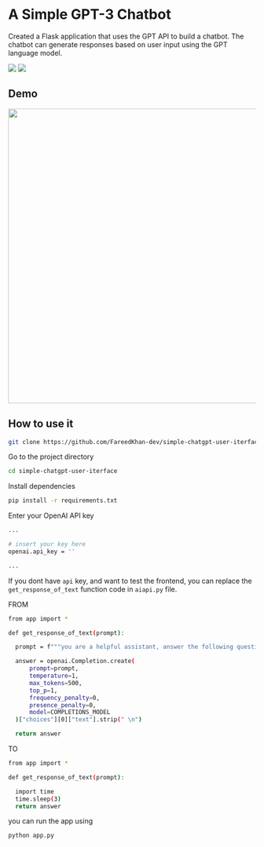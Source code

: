 # A Simple GPT-3 Chatbot

Created a Flask application that uses the GPT API to build a chatbot. The chatbot can generate responses based on user input using the GPT language model.

<img src="https://img.shields.io/badge/python-3.9.0-blue.svg"> <img src="https://img.shields.io/badge/license-MIT-blue.svg">

## Demo

<img src="https://miro.medium.com/v2/resize:fit:828/0*omM9OlgMz49vCBOe.gif" width=600px>

## How to use it

```bash
git clone https://github.com/FareedKhan-dev/simple-chatgpt-user-iterface.git
```

Go to the project directory

```bash
cd simple-chatgpt-user-iterface
```

Install dependencies

```bash
pip install -r requirements.txt
```

Enter your OpenAI API key

```bash
...

# insert your key here
openai.api_key = ''

...
```

If you dont have `api` key, and want to test the frontend, you can replace the `get_response_of_text` function code in `aiapi.py` file.

FROM

```bash
from app import *

def get_response_of_text(prompt):

  prompt = f"""you are a helpful assistant, answer the following question: {prompt}"""

  answer = openai.Completion.create(
      prompt=prompt,
      temperature=1,
      max_tokens=500,
      top_p=1,
      frequency_penalty=0,
      presence_penalty=0,
      model=COMPLETIONS_MODEL
  )["choices"][0]["text"].strip(" \n")

  return answer
```
TO

```bash
from app import *

def get_response_of_text(prompt):

  import time
  time.sleep(3)
  return answer
```

you can run the app using

```bash
python app.py
